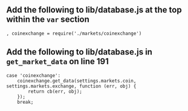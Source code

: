 ## Add the following to lib/database.js at the top within the ``var`` section
```
, coinexchange = require('./markets/coinexchange')
```

## Add the following to lib/database.js in ``get_market_data`` on line 191
```
case 'coinexchange':
	coinexchange.get_data(settings.markets.coin, settings.markets.exchange, function (err, obj) {
		return cb(err, obj);
	});
	break;
```